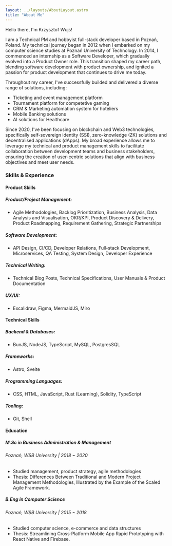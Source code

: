 ```yaml
---
layout: ../layouts/AboutLayout.astro
title: "About Me"
---
```

Hello there, I'm Krzysztof Wujs!

I am a Technical PM and hobbyist full-stack developer based in Poznań, Poland. My technical journey began in 2012 when I embarked on my computer science studies at Poznań University of Technology. In 2014, I commenced an internship as a Software Developer, which gradually evolved into a Product Owner role. This transition shaped my career path, blending software development with product ownership, and ignited a passion for product development that continues to drive me today.

Throughout my career, I've successfully builded and delivered a diverse range of solutions, including:
- Ticketing and event management platform
- Tournament platform for competetive gaming
- CRM & Marketing automation system for hoteliers
- Mobile Banking solutions
- AI solutions for Healthcare

Since 2020, I've been focusing on blockchain and Web3 technologies, specifically self-sovereign identity (SSI), zero-knowledge (ZK) solutions and decentralised applications (dApps). My broad experience allows me to leverage my technical and product management skills to facilitate collaboration between development teams and business stakeholders, ensuring the creation of user-centric solutions that align with business objectives and meet user needs.

### Skills & Experience

#### Product Skills

##### Product/Project Management:
- Agile Methodologies, Backlog Prioritization, Business Analysis, Data Analysis and Visualisation, OKR/KPI, Product Discovery & Delivery, Product Roadmapping, Requirement Gathering, Strategic Partnerships

##### Software Development:
- API Design, CI/CD, Developer Relations, Full-stack Development, Microservices, QA Testing, System Design, Developer Experience

##### Technical Writing:
- Technical Blog Posts, Technical Specifications, User Manuals & Product Documentation

##### UX/UI:
- Excalidraw, Figma, MermaidJS, Miro


#### Technical Skills

##### Backend & Databases:
- BunJS, NodeJS, TypeScript, MySQL, PostgresSQL

##### Frameworks:
- Astro, Svelte

##### Programming Languages:
- CSS, HTML, JavaScript, Rust (Learning), Solidity, TypeScript

##### Tooling:
- Git, Shell

#### Education
##### M.Sc in Business Administration & Management
###### Poznań, WSB University | 2018 ~ 2020
* Studied management, product strategy, agile methodologies
* Thesis: Differences Between Traditional and Modern Project Management Methodologies, Illustrated by the Example of the Scaled Agile Framework.

##### B.Eng in Computer Science
###### Poznań, WSB University | 2015 ~ 2018
* Studied computer science, e-commerce and data structures
* Thesis: Streamlining Cross‐Platform Mobile App Rapid Prototyping with React Native and Firebase.
